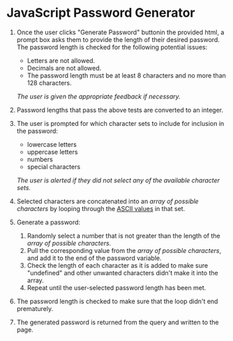 # JavaScript Password Generator

1.  Once the user clicks "Generate Password" buttonin the provided html, a prompt box asks them to provide the length of their desired password.
    The password length is checked for the following potential issues:

    - Letters are not allowed.
    - Decimals are not allowed.
    - The password length must be at least 8 characters and no more than 128 characters.

    _The user is given the appropriate feedback if necessary._

1.  Password lengths that pass the above tests are converted to an integer.

1.  The user is prompted for which character sets to include for inclusion in the password:

    - lowercase letters
    - uppercase letters
    - numbers
    - special characters

    _The user is alerted if they did not select any of the available character sets._

1.  Selected characters are concatenated into an _array of possible characters_ by looping through the [ASCII values](https://www.w3schools.com/charsets/ref_html_ascii.asp) in that set.
1.  Generate a password:
    1. Randomly select a number that is not greater than the length of the _array of possible characters_.
    1. Pull the corresponding value from the _array of possible characters_, and add it to the end of the password variable.
    1. Check the length of each character as it is added to make sure "undefined" and other unwanted characters didn't make it into the array.
    1. Repeat until the user-selected password length has been met.
1.  The password length is checked to make sure that the loop didn't end prematurely.
1.  The generated password is returned from the query and written to the page.

